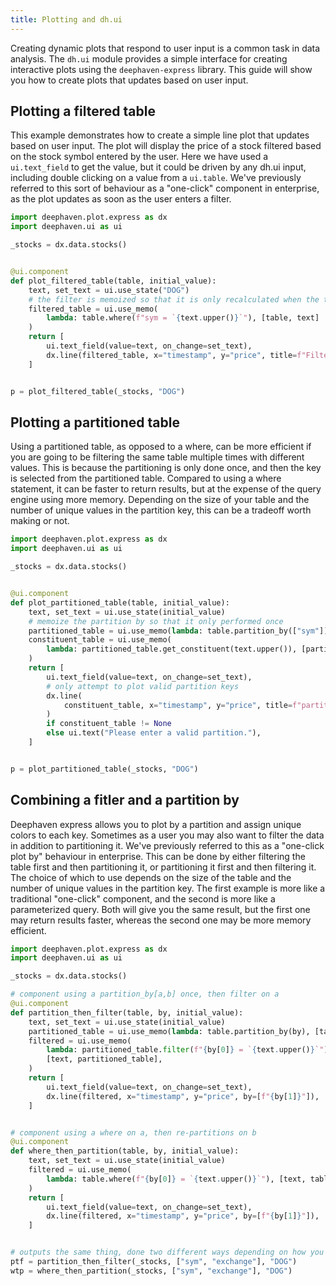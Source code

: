 ```yaml
---
title: Plotting and dh.ui
---
```


Creating dynamic plots that respond to user input is a common task in data analysis. The `dh.ui` module provides a simple interface for creating interactive plots using the `deephaven-express` library. This guide will show you how to create plots that updates based on user input.

## Plotting a filtered table

This example demonstrates how to create a simple line plot that updates based on user input. The plot will display the price of a stock filtered based on the stock symbol entered by the user. Here we have used a `ui.text_field` to get the value, but it could be driven by any dh.ui input, including double clicking on a value from a `ui.table`. We've previously referred to this sort of behaviour as a "one-click" component in enterprise, as the plot updates as soon as the user enters a filter.

```python
import deephaven.plot.express as dx
import deephaven.ui as ui

_stocks = dx.data.stocks()


@ui.component
def plot_filtered_table(table, initial_value):
    text, set_text = ui.use_state("DOG")
    # the filter is memoized so that it is only recalculated when the text changes
    filtered_table = ui.use_memo(
        lambda: table.where(f"sym = `{text.upper()}`"), [table, text]
    )
    return [
        ui.text_field(value=text, on_change=set_text),
        dx.line(filtered_table, x="timestamp", y="price", title=f"Filtered by: {text}"),
    ]


p = plot_filtered_table(_stocks, "DOG")
```

## Plotting a partitioned table

Using a partitioned table, as opposed to a where, can be more efficient if you are going to be filtering the same table multiple times with different values. This is because the partitioning is only done once, and then the key is selected from the partitioned table. Compared to using a where statement, it can be faster to return results, but at the expense of the query engine using more memory. Depending on the size of your table and the number of unique values in the partition key, this can be a tradeoff worth making or not.

```python
import deephaven.plot.express as dx
import deephaven.ui as ui

_stocks = dx.data.stocks()


@ui.component
def plot_partitioned_table(table, initial_value):
    text, set_text = ui.use_state(initial_value)
    # memoize the partition by so that it only performed once
    partitioned_table = ui.use_memo(lambda: table.partition_by(["sym"]), [table])
    constituent_table = ui.use_memo(
        lambda: partitioned_table.get_constituent(text.upper()), [partitioned_table, text]
    )
    return [
        ui.text_field(value=text, on_change=set_text),
        # only attempt to plot valid partition keys
        dx.line(
            constituent_table, x="timestamp", y="price", title=f"partition key: {text}"
        )
        if constituent_table != None
        else ui.text("Please enter a valid partition."),
    ]


p = plot_partitioned_table(_stocks, "DOG")
```

## Combining a fitler and a partition by

Deephaven express allows you to plot by a partition and assign unique colors to each key. Sometimes as a user you may also want to filter the data in addition to partitioning it. We've previously referred to this as a "one-click plot by" behaviour in enterprise. This can be done by either filtering the table first and then partitioning it, or partitioning it first and then filtering it. The choice of which to use depends on the size of the table and the number of unique values in the partition key. The first example is more like a traditional "one-click" component, and the second is more like a parameterized query. Both will give you the same result, but the first one may return results faster, whereas the second one may be more memory efficient.

```python
import deephaven.plot.express as dx
import deephaven.ui as ui

_stocks = dx.data.stocks()

# component using a partition_by[a,b] once, then filter on a
@ui.component
def partition_then_filter(table, by, initial_value):
    text, set_text = ui.use_state(initial_value)
    partitioned_table = ui.use_memo(lambda: table.partition_by(by), [table, by])
    filtered = ui.use_memo(
        lambda: partitioned_table.filter(f"{by[0]} = `{text.upper()}`"),
        [text, partitioned_table],
    )
    return [
        ui.text_field(value=text, on_change=set_text),
        dx.line(filtered, x="timestamp", y="price", by=[f"{by[1]}"]),
    ]


# component using a where on a, then re-partitions on b
@ui.component
def where_then_partition(table, by, initial_value):
    text, set_text = ui.use_state(initial_value)
    filtered = ui.use_memo(
        lambda: table.where(f"{by[0]} = `{text.upper()}`"), [text, table]
    )
    return [
        ui.text_field(value=text, on_change=set_text),
        dx.line(filtered, x="timestamp", y="price", by=[f"{by[1]}"]),
    ]


# outputs the same thing, done two different ways depending on how you want the work done
ptf = partition_then_filter(_stocks, ["sym", "exchange"], "DOG")
wtp = where_then_partition(_stocks, ["sym", "exchange"], "DOG")
```
